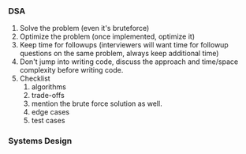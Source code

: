 ### DSA
1. Solve the problem (even it's bruteforce)
2. Optimize the problem (once implemented, optimize it)
3. Keep time for followups (interviewers will want time for followup questions on the same problem, always keep additional time)
4. Don't jump into writing code, discuss the approach and time/space complexity before writing code.
5. Checklist
   1. algorithms
   2. trade-offs
   3. mention the brute force solution as well.
   4. edge cases
   5. test cases

### Systems Design

